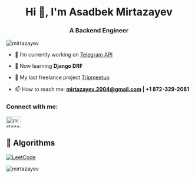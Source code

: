 <h1 align="center">Hi 👋, I'm Asadbek Mirtazayev</h1>
<h3 align="center">A Backend Engineer</h3>

<p align="left"> <img src="https://komarev.com/ghpvc/?username=mirtazayev&label=Profile%20views&color=0e75b6&style=flat" alt="mirtazayev" /> </p>

- 🔭 I’m currently working on [Telegram API](https://github.com/mirtazayev/TelegramAPI.git)

- 🌱 Now learning **Django DRF**

- 🤝 My last freelance project [Tripmeetup](https://tripmeetup.com/)

- 📫 How to reach me: **mirtazayev.2004@gmail.com | +1 872-329-2081**

<h3 align="left">Connect with me:</h3>
<p align="left">
<a href="https://instagram.com/mirtazayev_" target="blank"><img align="center" src="https://raw.githubusercontent.com/rahuldkjain/github-profile-readme-generator/master/src/images/icons/Social/instagram.svg" alt="mirtazayev" height="30" width="40" /></a>
</p>

## 🧮 Algorithms

[![LeetCode](https://img.shields.io/badge/LeetCode-%231DA1F2.svg?logo=leetcode&logoColor=ffdd54)](https://leetcode.com/mirtazayev)

<p><img align="left" src="https://github-readme-stats.vercel.app/api/top-langs?username=mirtazayev&show_icons=true&locale=en&layout=compact" alt="mirtazayev" /></p>
<br>
